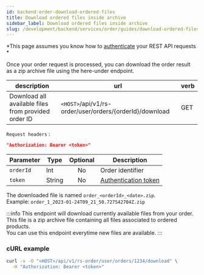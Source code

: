 ```yaml
---
id: backend-order-download-ordered-files
title: Download ordered files inside archive
sidebar_label: Download ordered files inside archive
slug: /development/backend/services/order/guides/download-ordered-files
---
```


*This page assumes you know how
to [authenticate](../../../authentication/api-guides/rest/authent-oauth2.mdx)
your REST API requests *

Once your order request is processed, you can download the order result as a zip archive file using the here-under
endpoint.

| description                                         | url                                                     | verb | 
|-----------------------------------------------------|---------------------------------------------------------|------|
| Download all available files from provided order ID | `<HOST>`/api/v1/rs-order/user/orders/{orderId}/download | GET  |

`Request headers` :

```json
"Authorization: Bearer <token>"
```

| Parameter | Type   | Optional | Description                                                                                               |
|-----------|--------|:--------:|-----------------------------------------------------------------------------------------------------------|
| `orderId` | Int    |    No    | Order identifier                                                                                          |
| `token`   | String |    No    | [Authentication token](../../../authentication/api-guides/rest/authent-oauth2.mdx) |

The downloaded file is named `order_<orderId>_<date>.zip`.  
Example: `order_1_2023-01-24T09_21_50.727542704Z.zip`

:::info
This endpoint will download currently available files from your order.  
This file is a zip archive file containing all files associated to ordered products.  
You can use this endpoint everytime new files are available.
:::

### cURL example

```bash
curl -v -O "<HOST>/api/v1/rs-order/user/orders/1234/download" \
  -H "Authorization: Bearer <token>"
```
